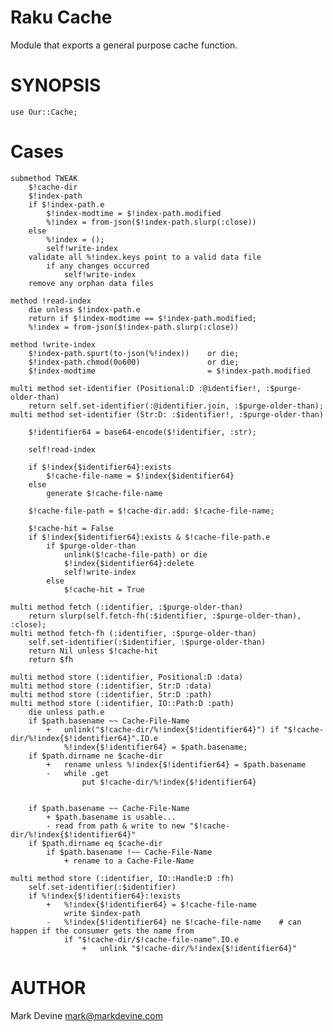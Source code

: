 Raku Cache
==========
Module that exports a general purpose cache function.

SYNOPSIS
========

    use Our::Cache;


Cases
=====

    submethod TWEAK
        $!cache-dir
        $!index-path
        if $!index-path.e
            $!index-modtime = $!index-path.modified
            %!index = from-json($!index-path.slurp(:close))
        else
            %!index = ();
            self!write-index
        validate all %!index.keys point to a valid data file
            if any changes occurred
                self!write-index
        remove any orphan data files

    method !read-index
        die unless $!index-path.e
        return if $!index-modtime == $!index-path.modified;
        %!index = from-json($!index-path.slurp(:close))

    method !write-index
        $!index-path.spurt(to-json(%!index))    or die;
        $!index-path.chmod(0o600)               or die;
        $!index-modtime                         = $!index-path.modified

    multi method set-identifier (Positional:D :@identifier!, :$purge-older-than)
        return self.set-identifier(:@identifier.join, :$purge-older-than);
    multi method set-identifier (Str:D: :$identifier!, :$purge-older-than)

        $!identifier64 = base64-encode($!identifier, :str);

        self!read-index

        if $!index{$identifier64}:exists
            $!cache-file-name = $!index{$identifier64}
        else
            generate $!cache-file-name

        $!cache-file-path = $!cache-dir.add: $!cache-file-name;

        $!cache-hit = False
        if $!index{$identifier64}:exists & $!cache-file-path.e
            if $purge-older-than
                unlink($!cache-file-path) or die
                $!index{$identifier64}:delete
                self!write-index
            else
                $!cache-hit = True

    multi method fetch (:identifier, :$purge-older-than)
        return slurp(self.fetch-fh(:$identifier, :$purge-older-than), :close);
    multi method fetch-fh (:identifier, :$purge-older-than)
        self.set-identifier(:$identifier, :$purge-older-than)
        return Nil unless $!cache-hit
        return $fh

    multi method store (:identifier, Positional:D :data)
    multi method store (:identifier, Str:D :data)
    multi method store (:identifier, Str:D :path)
    multi method store (:identifier, IO::Path:D :path)
        die unless path.e
        if $path.basename ~~ Cache-File-Name
            +   unlink("$!cache-dir/%!index{$!identifier64}") if "$!cache-dir/%!index{$!identifier64}".IO.e
                %!index{$!identifier64} = $path.basename;
        if $path.dirname ne $cache-dir
            +   rename unless %!index{$!identifier64} = $path.basename
            -   while .get
                    put $!cache-dir/%!index{$!identifier64}


        if $path.basename ~~ Cache-File-Name
            + $path.basename is usable...
            - read from path & write to new "$!cache-dir/%!index{$!identifier64}"
        if $path.dirname eq $cache-dir
            if $path.basename !~~ Cache-File-Name
                + rename to a Cache-File-Name

    multi method store (:identifier, IO::Handle:D :fh)
        self.set-identifier(:$identifier)
        if %!index{$!identifier64}:!exists
            +   %!index{$!identifier64} = $!cache-file-name
                write $index-path
            -   %!index{$!identifier64} ne $!cache-file-name    # can happen if the consumer gets the name from
                if "$!cache-dir/$!cache-file-name".IO.e
                    +   unlink "$!cache-dir/%!index{$!identifier64}"
                        
            

AUTHOR
======
Mark Devine <mark@markdevine.com>
